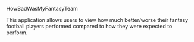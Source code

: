 HowBadWasMyFantasyTeam

This application allows users to view how much better/worse their fantasy football players performed compared to how they were expected to perform. 